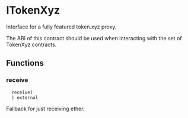 # ITokenXyz

Interface for a fully featured token.xyz proxy.


The ABI of this contract should be used when interacting with the set of TokenXyz contracts.

## Functions
### receive
```solidity
  receive(
  ) external
``` 
Fallback for just receiving ether.








